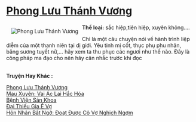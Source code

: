 <a href="https://utruyen.com/truyen/phong-luu-thanh-vuong/17610/" title="Phong Lưu Thánh Vương"><h1>Phong Lưu Thánh Vương</h1></a><div style="display:table"><img align="right" style="float: left; padding: 10px;" src="https://utruyen.com/images/story/200x260/phong-luu-thanh-vuong.jpg" alt="Phong Lưu Thánh Vương"><b>Thể loại:</b> sắc hiệp,tiên hiệp, xuyên không....<p></p>Chỉ là một câu chuyện nói về hành trình liệp diễm của một thanh niên tại dị giới. Yêu tinh mị cốt, thục phụ phu nhân, băng sương tuyết nữ,... hãy xem ta thu phục các ngươi như thế nào. Đây là công pháp ma đạo cho nên hãy cân nhắc trước khi đọc</div><p><br><b>Truyện Hay Khác :</b></p><a href="https://utruyen.com/truyen/phong-luu-thanh-vuong/17610/" alt="Phong Lưu Thánh Vương">Phong Lưu Thánh Vương</a><br/><a href="https://utruyen.com/truyen/mau-xuyen-vai-ac-lai-hac-hoa/17441/" alt="Mau Xuyên: Vai Ác Lại Hắc Hóa">Mau Xuyên: Vai Ác Lại Hắc Hóa</a><br/><a href="https://github.com/quanluxury/ngontinh_top100/tree/master/19325" alt="Bệnh Viện Sản Khoa">Bệnh Viện Sản Khoa</a><br/><a href="https://github.com/quanluxury/ngontinh_top100/tree/master/17196" alt="Đại Thiếu Gia Ế Vợ">Đại Thiếu Gia Ế Vợ</a><br/><a href="https://maps.google.com.bn/url?q=https%3A%2F%2Futruyen.com%2Ftruyen%2Fhon-nhan-bat-ngo-doat-duoc-co-vo-nghich-ngom%2F17012%2F" alt="Hôn Nhân Bất Ngờ: Đoạt Được Cô Vợ Nghịch Ngợm">Hôn Nhân Bất Ngờ: Đoạt Được Cô Vợ Nghịch Ngợm</a><br/>
